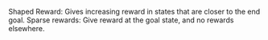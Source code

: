 
Shaped Reward: Gives increasing reward in states that are closer to the end goal.
Sparse rewards: Give reward at the goal state, and no rewards elsewhere.